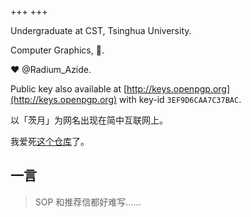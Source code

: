 +++
+++

Undergraduate at CST, Tsinghua University.

Computer Graphics, 🦀.

❤️ @Radium_Azide.

Public key also available at [http://keys.openpgp.org](http://keys.openpgp.org) with key-id `3EF9D6CAA7C37BAC`.

以「茨月」为网名出现在简中互联网上。

我爱死[这个仓库](https://github.com/tangx/Stop-Ask-Questions-The-Stupid-Ways)了。

## 一言

> SOP 和推荐信都好难写……
